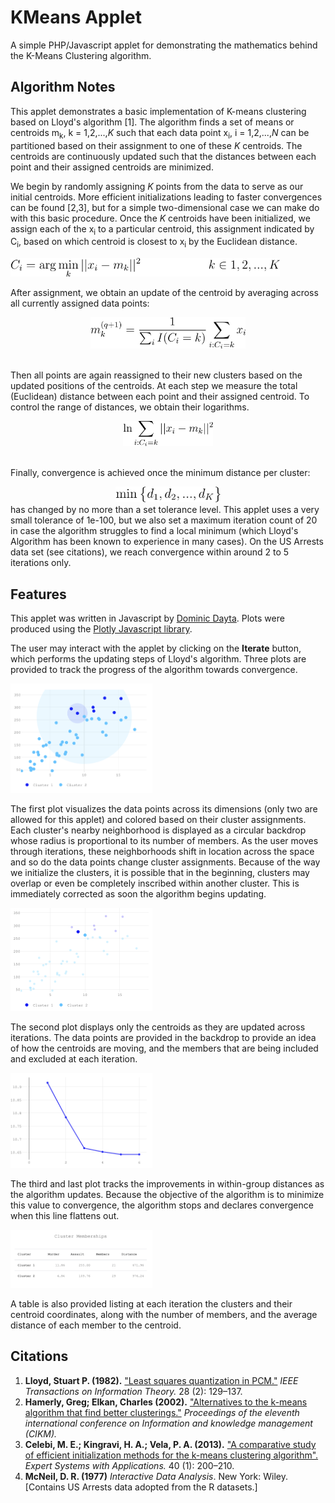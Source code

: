 # KMeans Applet

A simple PHP/Javascript applet for demonstrating the mathematics behind the K-Means Clustering algorithm.

## Algorithm Notes

This applet demonstrates a basic implementation of K-means clustering based on Lloyd's algorithm [1]. The algorithm finds a set of means or centroids m<sub>k</sub>, k = 1,2,...,<em>K</em>  such that each data point x<sub>i</sub>, i = 1,2,...,<em>N</em> can be partitioned based on their assignment to one of these <em>K</em> centroids. The centroids are continuously updated such that the distances between each point and their assigned centroids are minimized.

We begin by randomly assigning <em>K</em> points from the data to serve as our initial centroids. More efficient initializations leading to faster convergences can be found [2,3], but for a simple two-dimensional case we can make do with this basic procedure. Once the <em>K</em> centroids have been initialized, we assign each of the x<sub>i</sub> to a particular centroid, this assignment indicated by C<sub>i</sub>, based on which centroid is closest to x<sub>i</sub> by the Euclidean distance.

<img src = "img/kmeans/assignment.png" height = 30px>

After assignment, we obtain an update of the centroid by averaging across all currently assigned data points:

<center>
    <img src = "img/kmeans/update_step.png" height = 50px>
</center>
<br/>

<p>Then all points are again reassigned to their new clusters based on the updated positions of the centroids. At each step we measure the total (Euclidean) distance between each point and their assigned centroid. To control the range of distances, we obtain their logarithms.</p>

<center>
    <img src = "img/kmeans/objective.png" height = 40px>
</center>
<br/>

<p>Finally, convergence is achieved once the minimum distance per cluster:

<center>
    <img src = "img/kmeans/objective2.png" height = 25px>
</center>
has changed by no more than a set tolerance level. This applet uses a very small tolerance of 1e-100, but we also set a maximum iteration count of 20 in case the algorithm struggles to find a local minimum (which Lloyd's Algorithm has been known to experience in many cases). On the US Arrests data set (see citations), we reach convergence within around 2 to 5 iterations only.

## Features

This applet was written in Javascript by <a href = "https://github.com/dominicdayta" target="_blank">Dominic Dayta</a>. Plots were produced using the <a href= "https://plotly.com/javascript/" target = "_blank">Plotly Javascript library</a>.

The user may interact with the applet by clicking on the <strong>Iterate</strong> button, which performs the updating steps of Lloyd's algorithm. Three plots are provided to track the progress of the algorithm towards convergence.

<img src="img/kmeans/fig_assignments.png" alt="Cluster Assignments" width = 45%>

The first plot visualizes the data points across its dimensions (only two are allowed for this applet) and colored based on their cluster assignments. Each cluster's nearby neighborhood is displayed as a circular backdrop whose radius is proportional to its number of members. As the user moves through iterations, these neighborhoods shift in location across the space and so do the data points change cluster assignments. Because of the way we initialize the clusters, it is possible that in the beginning, clusters may overlap or even be completely inscribed within another cluster. This is immediately corrected as soon the algorithm begins updating.

<img src="img/kmeans/fig_centroids.png" alt="Cluster Centroids" width = 45%>

The second plot displays only the centroids as they are updated across iterations. The data points are provided in the backdrop to provide an idea of how the centroids are moving, and the members that are being included and excluded at each iteration.

<img src="img/kmeans/fig_distances.png" alt="Plot of Cluster Distances to Centroids" width = 45%>

The third and last plot tracks the improvements in within-group distances as the algorithm updates. Because the objective of the algorithm is to minimize this value to convergence, the algorithm stops and declares convergence when this line flattens out.

<img src="img/kmeans/fig_members.png" alt="Cluster Statistics" width = 45%>

A table is also provided listing at each iteration the clusters and their centroid coordinates, along with the number of members, and the average distance of each member to the centroid.

## Citations

<ol>
    <li><strong>Lloyd, Stuart P. (1982).</strong> <a href = "https://cs.nyu.edu/~roweis/csc2515-2006/readings/lloyd57.pdf" target="_blank">"Least squares quantization in PCM."</a> <em>IEEE Transactions on Information Theory.</em> 28 (2): 129–137.</li>
    <li><strong>Hamerly, Greg; Elkan, Charles (2002).</strong> <a href = "https://people.csail.mit.edu/tieu/notebook/kmeans/15_p600-hamerly.pdf" target="_blank"> "Alternatives to the k-means algorithm that find better clusterings."</a> <em>Proceedings of the eleventh international conference on Information and knowledge management (CIKM).</em></li>
    <li><strong>Celebi, M. E.; Kingravi, H. A.; Vela, P. A. (2013).</strong> <a href = "https://www.sciencedirect.com/science/article/abs/pii/S0957417412008767" target="_blank">"A comparative study of efficient initialization methods for the k-means clustering algorithm".</a> <em>Expert Systems with Applications.</em> 40 (1): 200–210.</li>
    <li><strong>McNeil, D. R. (1977)</strong> <em>Interactive Data Analysis</em>. New York: Wiley. [Contains US Arrests data adopted from the R datasets.]</li>
</ol>